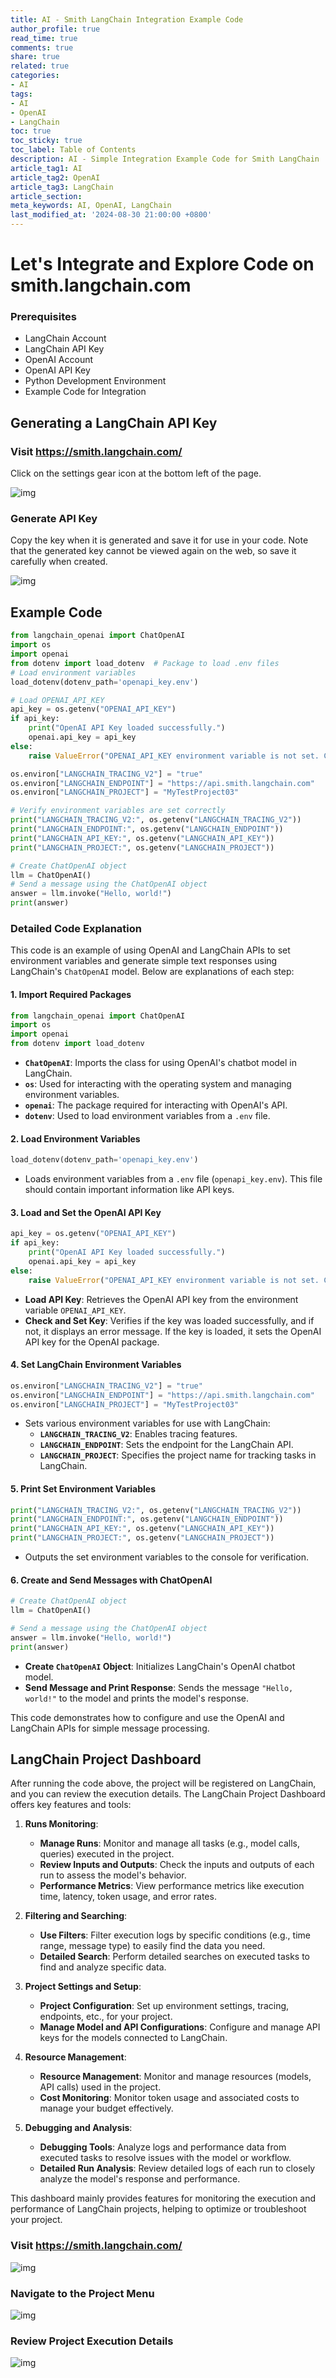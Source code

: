 ```yaml
---
title: AI - Smith LangChain Integration Example Code
author_profile: true
read_time: true
comments: true
share: true
related: true
categories:
- AI
tags:
- AI
- OpenAI
- LangChain
toc: true
toc_sticky: true
toc_label: Table of Contents
description: AI - Simple Integration Example Code for Smith LangChain
article_tag1: AI
article_tag2: OpenAI
article_tag3: LangChain
article_section: 
meta_keywords: AI, OpenAI, LangChain
last_modified_at: '2024-08-30 21:00:00 +0800'
---
```


# Let's Integrate and Explore Code on smith.langchain.com

### Prerequisites

- LangChain Account
- LangChain API Key
- OpenAI Account
- OpenAI API Key
- Python Development Environment
- Example Code for Integration

## Generating a LangChain API Key

### Visit https://smith.langchain.com/

Click on the settings gear icon at the bottom left of the page.

![img](/assets/images/langchain/Smith_LangChain.png "langchain")

### Generate API Key

Copy the key when it is generated and save it for use in your code. Note that the generated key cannot be viewed again on the web, so save it carefully when created.

![img](/assets/images/langchain/Smith_LangChain_02_key.png "langchain")


## Example Code

```python
from langchain_openai import ChatOpenAI
import os
import openai
from dotenv import load_dotenv  # Package to load .env files
# Load environment variables
load_dotenv(dotenv_path='openapi_key.env')

# Load OPENAI_API_KEY
api_key = os.getenv("OPENAI_API_KEY")
if api_key:
    print("OpenAI API Key loaded successfully.")
    openai.api_key = api_key
else:
    raise ValueError("OPENAI_API_KEY environment variable is not set. Check your .env file.")

os.environ["LANGCHAIN_TRACING_V2"] = "true"
os.environ["LANGCHAIN_ENDPOINT"] = "https://api.smith.langchain.com"
os.environ["LANGCHAIN_PROJECT"] = "MyTestProject03"

# Verify environment variables are set correctly
print("LANGCHAIN_TRACING_V2:", os.getenv("LANGCHAIN_TRACING_V2"))
print("LANGCHAIN_ENDPOINT:", os.getenv("LANGCHAIN_ENDPOINT"))
print("LANGCHAIN_API_KEY:", os.getenv("LANGCHAIN_API_KEY"))
print("LANGCHAIN_PROJECT:", os.getenv("LANGCHAIN_PROJECT"))

# Create ChatOpenAI object
llm = ChatOpenAI()
# Send a message using the ChatOpenAI object
answer = llm.invoke("Hello, world!")
print(answer)
```

### Detailed Code Explanation

This code is an example of using OpenAI and LangChain APIs to set environment variables and generate simple text responses using LangChain's `ChatOpenAI` model. Below are explanations of each step:

#### 1. Import Required Packages
```python
from langchain_openai import ChatOpenAI
import os
import openai
from dotenv import load_dotenv
```
- **`ChatOpenAI`**: Imports the class for using OpenAI's chatbot model in LangChain.
- **`os`**: Used for interacting with the operating system and managing environment variables.
- **`openai`**: The package required for interacting with OpenAI's API.
- **`dotenv`**: Used to load environment variables from a `.env` file.

#### 2. Load Environment Variables
```python
load_dotenv(dotenv_path='openapi_key.env')
```
- Loads environment variables from a `.env` file (`openapi_key.env`). This file should contain important information like API keys.

#### 3. Load and Set the OpenAI API Key
```python
api_key = os.getenv("OPENAI_API_KEY")
if api_key:
    print("OpenAI API Key loaded successfully.")
    openai.api_key = api_key
else:
    raise ValueError("OPENAI_API_KEY environment variable is not set. Check your .env file.")
```
- **Load API Key**: Retrieves the OpenAI API key from the environment variable `OPENAI_API_KEY`.
- **Check and Set Key**: Verifies if the key was loaded successfully, and if not, it displays an error message. If the key is loaded, it sets the OpenAI API key for the OpenAI package.

#### 4. Set LangChain Environment Variables
```python
os.environ["LANGCHAIN_TRACING_V2"] = "true"
os.environ["LANGCHAIN_ENDPOINT"] = "https://api.smith.langchain.com"
os.environ["LANGCHAIN_PROJECT"] = "MyTestProject03"
```
- Sets various environment variables for use with LangChain:
  - **`LANGCHAIN_TRACING_V2`**: Enables tracing features.
  - **`LANGCHAIN_ENDPOINT`**: Sets the endpoint for the LangChain API.
  - **`LANGCHAIN_PROJECT`**: Specifies the project name for tracking tasks in LangChain.

#### 5. Print Set Environment Variables
```python
print("LANGCHAIN_TRACING_V2:", os.getenv("LANGCHAIN_TRACING_V2"))
print("LANGCHAIN_ENDPOINT:", os.getenv("LANGCHAIN_ENDPOINT"))
print("LANGCHAIN_API_KEY:", os.getenv("LANGCHAIN_API_KEY"))
print("LANGCHAIN_PROJECT:", os.getenv("LANGCHAIN_PROJECT"))
```
- Outputs the set environment variables to the console for verification.

#### 6. Create and Send Messages with ChatOpenAI
```python
# Create ChatOpenAI object
llm = ChatOpenAI()

# Send a message using the ChatOpenAI object
answer = llm.invoke("Hello, world!")
print(answer)
```
- **Create `ChatOpenAI` Object**: Initializes LangChain's OpenAI chatbot model.
- **Send Message and Print Response**: Sends the message `"Hello, world!"` to the model and prints the model's response.

This code demonstrates how to configure and use the OpenAI and LangChain APIs for simple message processing.

## LangChain Project Dashboard

After running the code above, the project will be registered on LangChain, and you can review the execution details. The LangChain Project Dashboard offers key features and tools:

1. **Runs Monitoring**:
   - **Manage Runs**: Monitor and manage all tasks (e.g., model calls, queries) executed in the project.
   - **Review Inputs and Outputs**: Check the inputs and outputs of each run to assess the model's behavior.
   - **Performance Metrics**: View performance metrics like execution time, latency, token usage, and error rates.

2. **Filtering and Searching**:
   - **Use Filters**: Filter execution logs by specific conditions (e.g., time range, message type) to easily find the data you need.
   - **Detailed Search**: Perform detailed searches on executed tasks to find and analyze specific data.

3. **Project Settings and Setup**:
   - **Project Configuration**: Set up environment settings, tracing, endpoints, etc., for your project.
   - **Manage Model and API Configurations**: Configure and manage API keys for the models connected to LangChain.

4. **Resource Management**:
   - **Resource Management**: Monitor and manage resources (models, API calls) used in the project.
   - **Cost Monitoring**: Monitor token usage and associated costs to manage your budget effectively.

5. **Debugging and Analysis**:
   - **Debugging Tools**: Analyze logs and performance data from executed tasks to resolve issues with the model or workflow.
   - **Detailed Run Analysis**: Review detailed logs of each run to closely analyze the model's response and performance.

This dashboard mainly provides features for monitoring the execution and performance of LangChain projects, helping to optimize or troubleshoot your project.

### Visit https://smith.langchain.com/

![img](/assets/images/langchain/Smith_LangChain_03_Project_01.png "langchain")

### Navigate to the Project Menu

![img](/assets/images/langchain/Smith_LangChain_03_Project_02.png "langchain")

### Review Project Execution Details

![img](/assets/images/langchain/Smith_LangChain_03_Project_03.png "langchain")